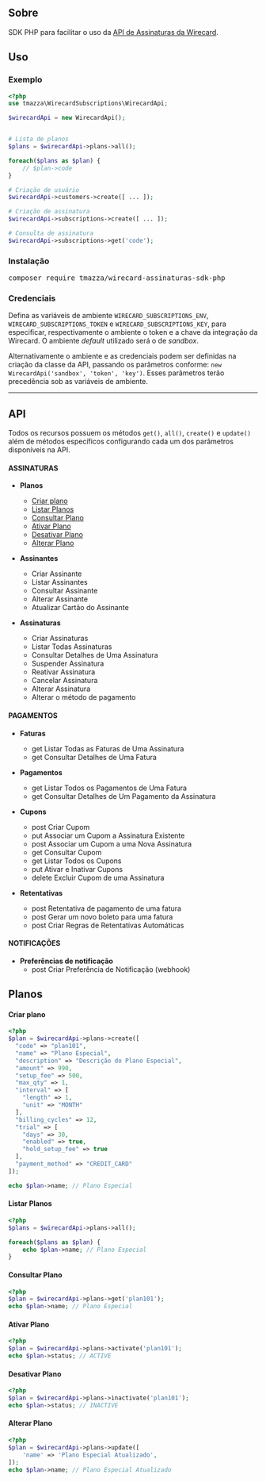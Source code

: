 ## Sobre

SDK PHP para facilitar o uso da [API de Assinaturas da Wirecard](https://dev.wirecard.com.br/v1.5).

## Uso

### Exemplo

```php
<?php
use tmazza\WirecardSubscriptions\WirecardApi;

$wirecardApi = new WirecardApi();


# Lista de planos
$plans = $wirecardApi->plans->all();

foreach($plans as $plan) {
    // $plan->code
}

# Criação de usuário
$wirecardApi->customers->create([ ... ]); 

# Criação de assinatura
$wirecardApi->subscriptions->create([ ... ]); 

# Consulta de assinatura
$wirecardApi->subscriptions->get('code');

```

### Instalação
<pre>composer require tmazza/wirecard-assinaturas-sdk-php</pre>

### Credenciais

Defina as variáveis de ambiente `WIRECARD_SUBSCRIPTIONS_ENV`,  `WIRECARD_SUBSCRIPTIONS_TOKEN` e `WIRECARD_SUBSCRIPTIONS_KEY`, para especificar, respectivamente o ambiente o token e a chave da integração da Wirecard. O ambiente *default* utilizado será o de *sandbox*.

Alternativamente o ambiente e as credenciais podem ser definidas na criação da classe da API, passando os parâmetros conforme: `new WirecardApi('sandbox', 'token', 'key')`. Esses parâmetros terão precedência sob as variáveis de ambiente.


---
## API

Todos os recursos possuem os métodos `get()`, `all()`, `create()` e  `update()` além de métodos específicos configurando cada um dos parâmetros disponíveis na API.

#### ASSINATURAS

- **Planos**
    - [Criar plano](#criar-plano)
    - [Listar Planos](#listar-planos)
    - [Consultar Plano](#consultar-plano)
    - [Ativar Plano](#ativar-plano)
    - [Desativar Plano](#desativar-plano)
    - [Alterar Plano](#alterar-plano)

- **Assinantes**
    - Criar Assinante
    - Listar Assinantes
    - Consultar Assinante
    - Alterar Assinante
    - Atualizar Cartão do Assinante

- **Assinaturas**
    - Criar Assinaturas
    - Listar Todas Assinaturas
    - Consultar Detalhes de Uma Assinatura
    - Suspender Assinatura
    - Reativar Assinatura
    - Cancelar Assinatura
    - Alterar Assinatura
    - Alterar o método de pagamento

#### PAGAMENTOS
- **Faturas**
    - get Listar Todas as Faturas de Uma Assinatura
    - get Consultar Detalhes de Uma Fatura

- **Pagamentos**
    - get Listar Todos os Pagamentos de Uma Fatura
    - get Consultar Detalhes de Um Pagamento da Assinatura

- **Cupons**
    - post Criar Cupom
    - put Associar um Cupom a Assinatura Existente
    - post Associar um Cupom a uma Nova Assinatura
    - get Consultar Cupom
    - get Listar Todos os Cupons
    - put Ativar e Inativar Cupons
    - delete Excluir Cupom de uma Assinatura

- **Retentativas**
    - post Retentativa de pagamento de uma fatura
    - post Gerar um novo boleto para uma fatura
    - post Criar Regras de Retentativas Automáticas
    
#### NOTIFICAÇÕES
- **Preferências de notificação**
    - post Criar Preferência de Notificação (webhook)



## Planos

#### Criar plano
```php
<?php
$plan = $wirecardApi->plans->create([
  "code" => "plan101",
  "name" => "Plano Especial",
  "description" => "Descrição do Plano Especial",
  "amount" => 990,
  "setup_fee" => 500,
  "max_qty" => 1,
  "interval" => [
    "length" => 1,
    "unit" => "MONTH"
  ],
  "billing_cycles" => 12,
  "trial" => [
    "days" => 30,
    "enabled" => true,
    "hold_setup_fee" => true
  ],
  "payment_method" => "CREDIT_CARD"
]);

echo $plan->name; // Plano Especial
```

#### Listar Planos
```php
<?php
$plans = $wirecardApi->plans->all();

foreach($plans as $plan) {
    echo $plan->name; // Plano Especial
}
```

#### Consultar Plano
```php
<?php
$plan = $wirecardApi->plans->get('plan101');
echo $plan->name; // Plano Especial
```

#### Ativar Plano
```php
<?php
$plan = $wirecardApi->plans->activate('plan101');
echo $plan->status; // ACTIVE
```

#### Desativar Plano
```php
<?php
$plan = $wirecardApi->plans->inactivate('plan101');
echo $plan->status; // INACTIVE
```

#### Alterar Plano
```php
<?php
$plan = $wirecardApi->plans->update([
    'name' => 'Plano Especial Atualizado',
]);
echo $plan->name; // Plano Especial Atualizado
```